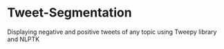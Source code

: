 # Tweet-Segmentation
Displaying negative and positive tweets of any topic using Tweepy library and NLPTK
